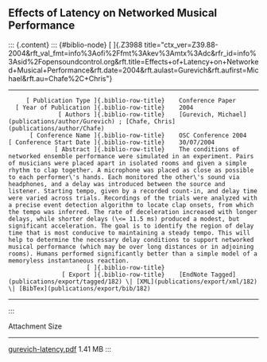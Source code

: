 ## Effects of Latency on Networked Musical Performance

::: {.content}
::: {#biblio-node}
[ ]{.Z3988
title="ctx_ver=Z39.88-2004&rft_val_fmt=info%3Aofi%2Ffmt%3Akev%3Amtx%3Adc&rfr_id=info%3Asid%2Fopensoundcontrol.org&rft.title=Effects+of+Latency+on+Networked+Musical+Performance&rft.date=2004&rft.aulast=Gurevich&rft.aufirst=Michael&rft.au=Chafe%2C+Chris"}

  ---------------------------------------------- -- ---------------------------------------------------------------------------------------------------------------------------------------------------------------------------------------------------------------------------------------------------------------------------------------------------------------------------------------------------------------------------------------------------------------------------------------------------------------------------------------------------------------------------------------------------------------------------------------------------------------------------------------------------------------------------------------------------------------------------------------------------------------------------------------------------------------------------------------------------------------------------------------------------------------------------------------------------------------------------------------------------------------------------------------------------------------------------------------------------------------------------------
         [ Publication Type ]{.biblio-row-title}    Conference Paper
      [ Year of Publication ]{.biblio-row-title}    2004
                  [ Authors ]{.biblio-row-title}    [Gurevich, Michael](publications/author/Gurevich) ; [Chafe, Chris](publications/author/Chafe)
          [ Conference Name ]{.biblio-row-title}    OSC Conference 2004
    [ Conference Start Date ]{.biblio-row-title}    30/07/2004
                 [ Abstract ]{.biblio-row-title}    The conditions of networked ensemble performance were simulated in an experiment. Pairs of musicians were placed apart in isolated rooms and given a simple rhythm to clap together. A microphone was placed as close as possible to each performer\'s hands. Each monitored the other\'s sound via headphones, and a delay was introduced between the source and listener. Starting tempo, given by a recorded count-in, and delay time were varied across trials. Recordings of the trials were analyzed with a precise event detection algorithm to locate clap onsets, from which the tempo was inferred. The rate of deceleration increased with longer delays, while shorter delays (\<= 11.5 ms) produced a modest, but significant acceleration. The goal is to identify the region of delay time that is most conducive to maintaining a steady tempo. This will help to determine the necessary delay conditions to support networked musical performance (which may be over long distances or in adjoining rooms). Humans performed significantly better than a simple model of a memoryless instantaneous reaction.
                          [ ]{.biblio-row-title}    
                   [ Export ]{.biblio-row-title}    [EndNote Tagged](publications/export/tagged/182) \| [XML](publications/export/xml/182) \| [BibTex](publications/export/bib/182)
  ---------------------------------------------- -- ---------------------------------------------------------------------------------------------------------------------------------------------------------------------------------------------------------------------------------------------------------------------------------------------------------------------------------------------------------------------------------------------------------------------------------------------------------------------------------------------------------------------------------------------------------------------------------------------------------------------------------------------------------------------------------------------------------------------------------------------------------------------------------------------------------------------------------------------------------------------------------------------------------------------------------------------------------------------------------------------------------------------------------------------------------------------------------------------------------------------------------
:::

  Attachment                                           Size
  ---------------------------------------------------- ---------
  [gurevich-latency.pdf](files/gurevich-latency.pdf)   1.41 MB
:::
